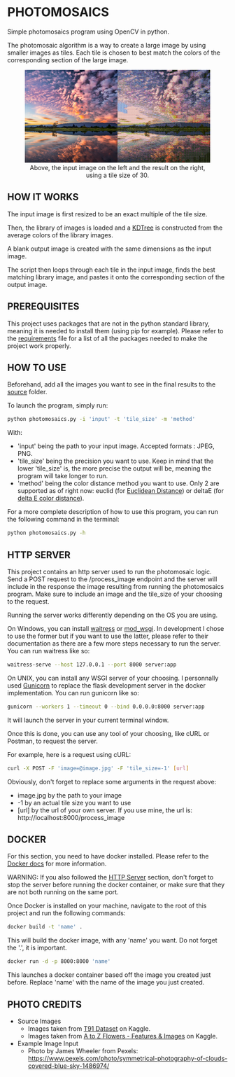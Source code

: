 # PHOTOMOSAICS

Simple photomosaics program using OpenCV in python. 

The photomosaic algorithm is a way to create a large image by using smaller images as tiles. Each tile is chosen to best match the colors of the corresponding section of the large image.

<figure>
  <img
  src="https://raw.githubusercontent.com/Fastrings/Photomosaics/master/out.png"
  alt="Photomosaics example">
  <figcaption style="text-align: center;">Above, the input image on the left and the result on the right, using a tile size of 30.</figcaption>
</figure>

## HOW IT WORKS

The input image is first resized to be an exact multiple of the tile size.

Then, the library of images is loaded and a [KDTree](https://en.wikipedia.org/wiki/K-d_tree) is constructed from the average colors of the library images. 

A blank output image is created with the same dimensions as the input image. 

The script then loops through each tile in the input image, finds the best matching library image, and pastes it onto the corresponding section of the output image.

## PREREQUISITES

This project uses packages that are not in the python standard library, meaning it is needed to install them (using pip for example). Please refer to the [requirements](requirements.txt) file for a list of all the packages needed to make the project work properly.

## HOW TO USE

Beforehand, add all the images you want to see in the final results to the [source](Source_Images) folder.

To launch the program, simply run:

```bash
python photomosaics.py -i 'input' -t 'tile_size' -m 'method'
``` 

With:
- 'input' being the path to your input image. Accepted formats : JPEG, PNG.
- 'tile_size' being the precision you want to use. Keep in mind that the lower 'tile_size' is, the more precise the output will be, meaning the program will take longer to run.
- 'method' being the color distance method you want to use. Only 2 are supported as of right now: euclid (for [Euclidean Distance](https://en.wikipedia.org/wiki/Euclidean_distance)) or deltaE (for [delta E color distance](https://en.wikipedia.org/wiki/Color_difference#CIEDE2000)).

For a more complete description of how to use this program, you can run the following command in the terminal:

```bash
python photomosaics.py -h
```

## HTTP SERVER

This project contains an http server used to run the photomosaic logic. Send a POST request to the /process_image endpoint and the server will include in the response the image resulting from running the photomosaics program. Make sure to include an image and the tile_size of your choosing to the request.

Running the server works differently depending on the OS you are using.

On Windows, you can install [waitress](https://docs.pylonsproject.org/projects/waitress/) or [mod_wsgi](https://modwsgi.readthedocs.io/). In development I chose to use the former but if you want to use the latter, please refer to their documentation as there are a few more steps necessary to run the server. You can run waitress like so:

```bash
waitress-serve --host 127.0.0.1 --port 8000 server:app
```

On UNIX, you can install any WSGI server of your choosing. I personnally used [Gunicorn](https://gunicorn.org/) to replace the flask development server in the docker implementation. You can run gunicorn like so:

```bash
gunicorn --workers 1 --timeout 0 --bind 0.0.0.0:8000 server:app
```

It will launch the server in your current terminal window.

Once this is done, you can use any tool of your choosing, like cURL or Postman, to request the server.

For example, here is a request using cURL:

```bash
curl -X POST -F 'image=@image.jpg' -F 'tile_size=-1' [url]
```

Obviously, don't forget to replace some arguments in the request above:
- image.jpg by the path to your image
- -1 by an actual tile size you want to use
- [url] by the url of your own server. If you use mine, the url is: http[]()://localhost:8000/process_image

## DOCKER

For this section, you need to have docker installed. Please refer to the [Docker docs](https://docs.docker.com/) for more information.

WARNING: If you also followed the [HTTP Server](#http-server) section, don't forget to stop the server before running the docker container, or make sure that they are not both running on the same port.

Once Docker is installed on your machine, navigate to the root of this project and run the following commands:

```bash
docker build -t 'name' . 
``` 
This will build the docker image, with any 'name' you want. Do not forget the '.', it is important.

```bash
docker run -d -p 8000:8000 'name'
```
This launches a docker container based off the image you created just before. Replace 'name' with the name of the image you just created.

## PHOTO CREDITS

- Source Images
    - Images taken from [T91 Dataset](https://www.kaggle.com/datasets/ll01dm/t91-image-dataset) on Kaggle.
    - Images taken from [A to Z Flowers - Features & Images](https://www.kaggle.com/datasets/kkhandekar/a-to-z-flowers-features-images) on Kaggle.
- Example Image Input
    - Photo by James Wheeler from Pexels: https://www.pexels.com/photo/symmetrical-photography-of-clouds-covered-blue-sky-1486974/